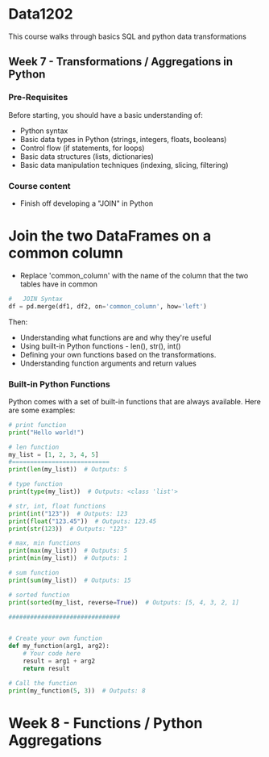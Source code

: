 # Data1202
This course walks through basics SQL and python data transformations


##  Week 7 - Transformations / Aggregations in Python

### Pre-Requisites 
Before starting, you should have a basic understanding of:

- Python syntax
- Basic data types in Python (strings, integers, floats, booleans)
- Control flow (if statements, for loops)
- Basic data structures (lists, dictionaries)
- Basic data manipulation techniques (indexing, slicing, filtering)


### Course content
- Finish off developing a "JOIN" in Python

# Join the two DataFrames on a common column
- Replace 'common_column' with the name of the column that the two tables have in common

```py
#   JOIN Syntax
df = pd.merge(df1, df2, on='common_column', how='left')
```


Then: 
- Understanding what functions are and why they're useful
- Using built-in Python functions - len(), str(), int()
- Defining your own functions based on the transformations. 
- Understanding function arguments and return values



### Built-in Python Functions

Python comes with a set of built-in functions that are always available. Here are some examples:

```python
# print function
print("Hello world!")

# len function
my_list = [1, 2, 3, 4, 5]
#===========================
print(len(my_list))  # Outputs: 5

# type function
print(type(my_list))  # Outputs: <class 'list'>

# str, int, float functions
print(int("123"))  # Outputs: 123
print(float("123.45"))  # Outputs: 123.45
print(str(123))  # Outputs: "123"

# max, min functions
print(max(my_list))  # Outputs: 5
print(min(my_list))  # Outputs: 1

# sum function
print(sum(my_list))  # Outputs: 15

# sorted function
print(sorted(my_list, reverse=True))  # Outputs: [5, 4, 3, 2, 1]

###############################


# Create your own function 
def my_function(arg1, arg2):
    # Your code here
    result = arg1 + arg2
    return result

# Call the function
print(my_function(5, 3))  # Outputs: 8


```


#    Week 8 - Functions / Python Aggregations
